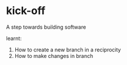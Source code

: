 # kick-off
A step towards building software

learnt:
  1. How to create a new branch in a reciprocity
  2. How to make changes in branch
